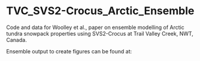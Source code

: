 # TVC_SVS2-Crocus_Arctic_Ensemble
Code and data for Woolley et al., paper on ensemble modelling of Arctic tundra snowpack properties using SVS2-Crocus at Trail Valley Creek, NWT, Canada.

Ensemble output to create figures can be found at:

